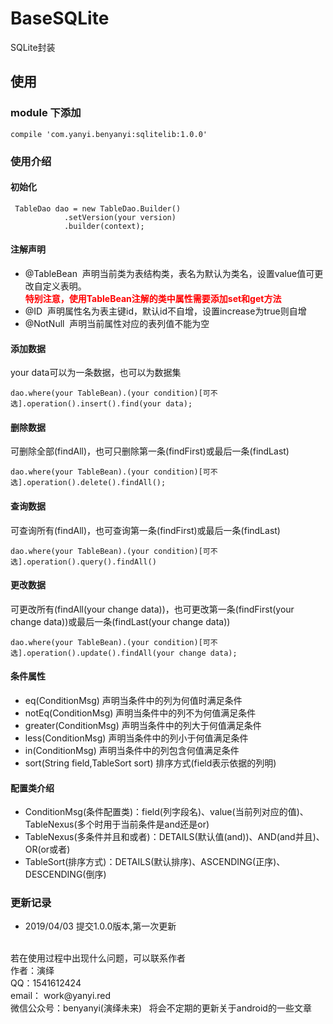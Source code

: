 # BaseSQLite
SQLite封装
## 使用
### module 下添加

    compile 'com.yanyi.benyanyi:sqlitelib:1.0.0'
    
### 使用介绍
#### 初始化

     TableDao dao = new TableDao.Builder()
                .setVersion(your version)
                .builder(context);
                
#### 注解声明
* @TableBean &nbsp;声明当前类为表结构类，表名为默认为类名，设置value值可更改自定义表明。<br/><font color=#ff0000>**特别注意，使用TableBean注解的类中属性需要添加set和get方法**</font>
* @ID &nbsp;声明属性名为表主键id，默认id不自增，设置increase为true则自增
* @NotNull &nbsp;声明当前属性对应的表列值不能为空

#### 添加数据
your data可以为一条数据，也可以为数据集
    
    dao.where(your TableBean).(your condition)[可不选].operation().insert().find(your data);
    
    
#### 删除数据
可删除全部(findAll)，也可只删除第一条(findFirst)或最后一条(findLast)
   
    dao.where(your TableBean).(your condition)[可不选].operation().delete().findAll();
   
#### 查询数据
可查询所有(findAll)，也可查询第一条(findFirst)或最后一条(findLast)

    dao.where(your TableBean).(your condition)[可不选].operation().query().findAll()
    
#### 更改数据
可更改所有(findAll(your change data))，也可更改第一条(findFirst(your change data))或最后一条(findLast(your change data))
    
    dao.where(your TableBean).(your condition)[可不选].operation().update().findAll(your change data);
    
#### 条件属性
* eq(ConditionMsg) 声明当条件中的列为何值时满足条件
* notEq(ConditionMsg) 声明当条件中的列不为何值满足条件
* greater(ConditionMsg) 声明当条件中的列大于何值满足条件
* less(ConditionMsg) 声明当条件中的列小于何值满足条件
* in(ConditionMsg) 声明当条件中的列包含何值满足条件
* sort(String field,TableSort sort) 排序方式(field表示依据的列明)
#### 配置类介绍
* ConditionMsg(条件配置类)：field(列字段名)、value(当前列对应的值)、TableNexus(多个时用于当前条件是and还是or)
* TableNexus(多条件并且和或者)：DETAILS(默认值(and))、AND(and并且)、OR(or或者)
* TableSort(排序方式)：DETAILS(默认排序)、ASCENDING(正序)、DESCENDING(倒序)

### 更新记录
* 2019/04/03 提交1.0.0版本,第一次更新

<!--#### 下一版本预计添加内容-->
<!--* 自定义列明-->
<!--* 添加有数据时修改，没数据时添加操作-->

<br/>
若在使用过程中出现什么问题，可以联系作者<br/>
作者：演绎<br/>
QQ：1541612424<br/>
email： work@yanyi.red<br/>
微信公众号：benyanyi(演绎未来)&nbsp;&nbsp;&nbsp;将会不定期的更新关于android的一些文章
    

        